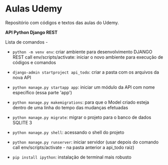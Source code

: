 # Aulas Udemy
 Repositório com códigos e textos das aulas do Udemy.


**API Python Django REST**

Lista de comandos - 

- `python -m venv env`: criar ambiente para desenvolvimento DJANGO REST
call env/scripts/activate: iniciar o novo ambiente para execução de códigos e comandos
- `django-admin startproject api_todo`: criar a pasta com os arquivos da nova API
- `python manage.py startapp app`: iniciar um módulo da API com nome específico (essa parte 'app')
- `python manage.py makemigrations`: para que o Model criado esteja dentro de uma linha do tempo das mudanças efetuadas
- `python manage.py migrate`: migrar o projeto para o banco de dados SQLITE 3
- `python manage.py shell`: acessando o shell do projeto
- `python manage.py runserver`: iniciar servidor (usar depois do comando call env/scripts/activate - na pasta anterior a api_todo raiz)

- `pip install ipython`: instalação de terminal mais robusto
